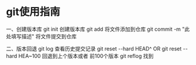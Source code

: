 
# git使用指南


一、创建版本库
git init 创建版本库
git add  将文件添加到仓库
git commit -m  "此处填写描述"  将文件提交到仓库

二、版本回退
git  log   查看历史提交记录
git reset --hard HEAD^  OR git reset --hard HEA~100  回退到上个版本或者 前100个版本
git reflog  找到



